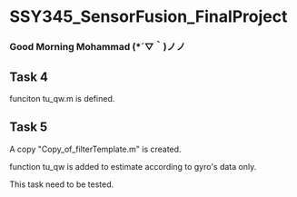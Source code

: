 # SSY345_SensorFusion_FinalProject

### Good Morning Mohammad (*´▽｀)ノノ

## Task 4

funciton tu_qw.m is defined.

## Task 5

A copy "Copy_of_filterTemplate.m" is created.

function tu_qw is added to estimate according to gyro's data only.

This task need to be tested.